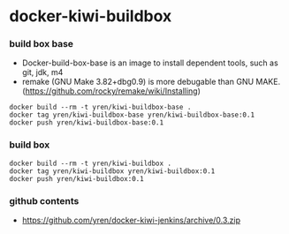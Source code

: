 # docker-kiwi-buildbox

### build box base
* Docker-build-box-base is an image to install dependent tools, such as git, jdk, m4
* remake (GNU Make 3.82+dbg0.9) is more debugable than GNU MAKE. (https://github.com/rocky/remake/wiki/Installing)

```
docker build --rm -t yren/kiwi-buildbox-base .
docker tag yren/kiwi-buildbox-base yren/kiwi-buildbox-base:0.1
docker push yren/kiwi-buildbox-base:0.1
```

### build box
```
docker build --rm -t yren/kiwi-buildbox .
docker tag yren/kiwi-buildbox yren/kiwi-buildbox:0.1
docker push yren/kiwi-buildbox:0.1
```

### github contents
* https://github.com/yren/docker-kiwi-jenkins/archive/0.3.zip